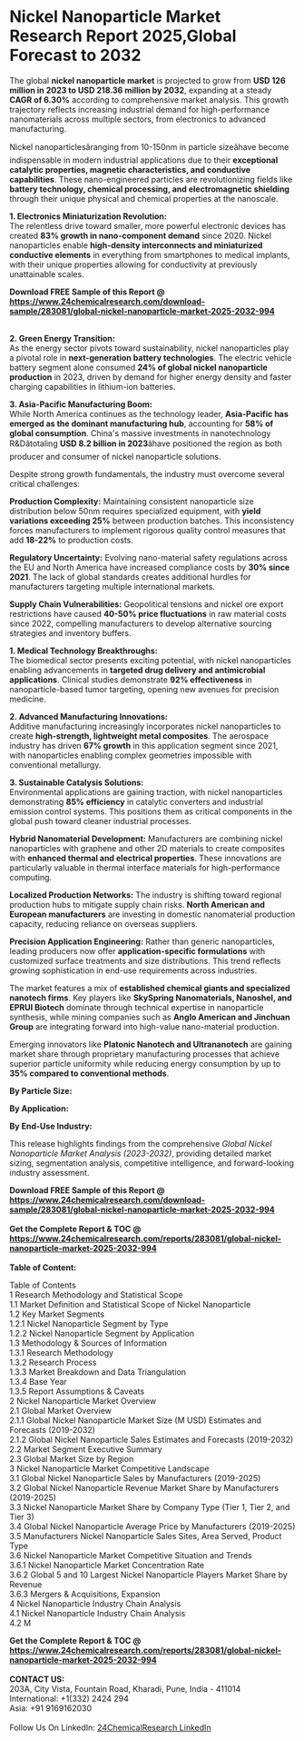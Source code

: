 <h1>Nickel Nanoparticle Market Research Report 2025,Global Forecast to 2032</h1><p>The global <strong>nickel nanoparticle market</strong> is projected to grow from <strong>USD 126 million in 2023 to USD 218.36 million by 2032</strong>, expanding at a steady <strong>CAGR of 6.30%</strong> according to comprehensive market analysis. This growth trajectory reflects increasing industrial demand for high-performance nanomaterials across multiple sectors, from electronics to advanced manufacturing.</p><p>Nickel nanoparticlesâranging from 10-150nm in particle sizeâhave become indispensable in modern industrial applications due to their <strong>exceptional catalytic properties, magnetic characteristics, and conductive capabilities</strong>. These nano-engineered particles are revolutionizing fields like <strong>battery technology, chemical processing, and electromagnetic shielding</strong> through their unique physical and chemical properties at the nanoscale.</p><p><strong>1. Electronics Miniaturization Revolution:</strong><br>
The relentless drive toward smaller, more powerful electronic devices has created <strong>83% growth in nano-component demand</strong> since 2020. Nickel nanoparticles enable <strong>high-density interconnects and miniaturized conductive elements</strong> in everything from smartphones to medical implants, with their unique properties allowing for conductivity at previously unattainable scales.</p><div><b>Download FREE Sample of this Report @ 
            <a href="https://www.24chemicalresearch.com/download-sample/283081/global-nickel-nanoparticle-market-2025-2032-994">
            https://www.24chemicalresearch.com/download-sample/283081/global-nickel-nanoparticle-market-2025-2032-994</a></b></div><br><p><strong>2. Green Energy Transition:</strong><br>
As the energy sector pivots toward sustainability, nickel nanoparticles play a pivotal role in <strong>next-generation battery technologies</strong>. The electric vehicle battery segment alone consumed <strong>24% of global nickel nanoparticle production</strong> in 2023, driven by demand for higher energy density and faster charging capabilities in lithium-ion batteries.</p><p><strong>3. Asia-Pacific Manufacturing Boom:</strong><br>
While North America continues as the technology leader, <strong>Asia-Pacific has emerged as the dominant manufacturing hub</strong>, accounting for <strong>58% of global consumption</strong>. China's massive investments in nanotechnology R&amp;Dâtotaling <strong>USD 8.2 billion in 2023</strong>âhave positioned the region as both producer and consumer of nickel nanoparticle solutions.</p><p>Despite strong growth fundamentals, the industry must overcome several critical challenges:</p><p><strong>Production Complexity:</strong> Maintaining consistent nanoparticle size distribution below 50nm requires specialized equipment, with <strong>yield variations exceeding 25%</strong> between production batches. This inconsistency forces manufacturers to implement rigorous quality control measures that add <strong>18-22%</strong> to production costs.</p><p><strong>Regulatory Uncertainty:</strong> Evolving nano-material safety regulations across the EU and North America have increased compliance costs by <strong>30% since 2021</strong>. The lack of global standards creates additional hurdles for manufacturers targeting multiple international markets.</p><p><strong>Supply Chain Vulnerabilities:</strong> Geopolitical tensions and nickel ore export restrictions have caused <strong>40-50% price fluctuations</strong> in raw material costs since 2022, compelling manufacturers to develop alternative sourcing strategies and inventory buffers.</p><p><strong>1. Medical Technology Breakthroughs:</strong><br>
The biomedical sector presents exciting potential, with nickel nanoparticles enabling advancements in <strong>targeted drug delivery and antimicrobial applications</strong>. Clinical studies demonstrate <strong>92% effectiveness</strong> in nanoparticle-based tumor targeting, opening new avenues for precision medicine.</p><p><strong>2. Advanced Manufacturing Innovations:</strong><br>
Additive manufacturing increasingly incorporates nickel nanoparticles to create <strong>high-strength, lightweight metal composites</strong>. The aerospace industry has driven <strong>67% growth</strong> in this application segment since 2021, with nanoparticles enabling complex geometries impossible with conventional metallurgy.</p><p><strong>3. Sustainable Catalysis Solutions:</strong><br>
Environmental applications are gaining traction, with nickel nanoparticles demonstrating <strong>85% efficiency</strong> in catalytic converters and industrial emission control systems. This positions them as critical components in the global push toward cleaner industrial processes.</p><p><strong>Hybrid Nanomaterial Development:</strong>
    Manufacturers are combining nickel nanoparticles with graphene and other 2D materials to create composites with <strong>enhanced thermal and electrical properties</strong>. These innovations are particularly valuable in thermal interface materials for high-performance computing.</p><p><strong>Localized Production Networks:</strong>
    The industry is shifting toward regional production hubs to mitigate supply chain risks. <strong>North American and European manufacturers</strong> are investing in domestic nanomaterial production capacity, reducing reliance on overseas suppliers.</p><p><strong>Precision Application Engineering:</strong>
    Rather than generic nanoparticles, leading producers now offer <strong>application-specific formulations</strong> with customized surface treatments and size distributions. This trend reflects growing sophistication in end-use requirements across industries.</p><p>The market features a mix of <strong>established chemical giants and specialized nanotech firms</strong>. Key players like <strong>SkySpring Nanomaterials, Nanoshel, and EPRUI Biotech</strong> dominate through technical expertise in nanoparticle synthesis, while mining companies such as <strong>Anglo American and Jinchuan Group</strong> are integrating forward into high-value nano-material production.</p><p>Emerging innovators like <strong>Platonic Nanotech and Ultrananotech</strong> are gaining market share through proprietary manufacturing processes that achieve superior particle uniformity while reducing energy consumption by up to <strong>35% compared to conventional methods</strong>.</p><p><strong>By Particle Size:</strong>
        </p><p><strong>By Application:</strong>
        </p><p><strong>By End-Use Industry:</strong>
        </p><p>This release highlights findings from the comprehensive <em>Global Nickel Nanoparticle Market Analysis (2023-2032)</em>, providing detailed market sizing, segmentation analysis, competitive intelligence, and forward-looking industry assessment.</p><div><b>Download FREE Sample of this Report @ 
            <a href="https://www.24chemicalresearch.com/download-sample/283081/global-nickel-nanoparticle-market-2025-2032-994">
            https://www.24chemicalresearch.com/download-sample/283081/global-nickel-nanoparticle-market-2025-2032-994</a></b></div><br><div><b>Get the Complete Report & TOC @ 
            <a href="https://www.24chemicalresearch.com/reports/283081/global-nickel-nanoparticle-market-2025-2032-994">
            https://www.24chemicalresearch.com/reports/283081/global-nickel-nanoparticle-market-2025-2032-994</a></b></div><br>
            <b>Table of Content:</b><p>Table of Contents<br />
1 Research Methodology and Statistical Scope<br />
1.1 Market Definition and Statistical Scope of Nickel Nanoparticle<br />
1.2 Key Market Segments<br />
1.2.1 Nickel Nanoparticle Segment by Type<br />
1.2.2 Nickel Nanoparticle Segment by Application<br />
1.3 Methodology & Sources of Information<br />
1.3.1 Research Methodology<br />
1.3.2 Research Process<br />
1.3.3 Market Breakdown and Data Triangulation<br />
1.3.4 Base Year<br />
1.3.5 Report Assumptions & Caveats<br />
2 Nickel Nanoparticle Market Overview<br />
2.1 Global Market Overview<br />
2.1.1 Global Nickel Nanoparticle Market Size (M USD) Estimates and Forecasts (2019-2032)<br />
2.1.2 Global Nickel Nanoparticle Sales Estimates and Forecasts (2019-2032)<br />
2.2 Market Segment Executive Summary<br />
2.3 Global Market Size by Region<br />
3 Nickel Nanoparticle Market Competitive Landscape<br />
3.1 Global Nickel Nanoparticle Sales by Manufacturers (2019-2025)<br />
3.2 Global Nickel Nanoparticle Revenue Market Share by Manufacturers (2019-2025)<br />
3.3 Nickel Nanoparticle Market Share by Company Type (Tier 1, Tier 2, and Tier 3)<br />
3.4 Global Nickel Nanoparticle Average Price by Manufacturers (2019-2025)<br />
3.5 Manufacturers Nickel Nanoparticle Sales Sites, Area Served, Product Type<br />
3.6 Nickel Nanoparticle Market Competitive Situation and Trends<br />
3.6.1 Nickel Nanoparticle Market Concentration Rate<br />
3.6.2 Global 5 and 10 Largest Nickel Nanoparticle Players Market Share by Revenue<br />
3.6.3 Mergers & Acquisitions, Expansion<br />
4 Nickel Nanoparticle Industry Chain Analysis<br />
4.1 Nickel Nanoparticle Industry Chain Analysis<br />
4.2 M</p><div><b>Get the Complete Report & TOC @ 
            <a href="https://www.24chemicalresearch.com/reports/283081/global-nickel-nanoparticle-market-2025-2032-994">
            https://www.24chemicalresearch.com/reports/283081/global-nickel-nanoparticle-market-2025-2032-994</a></b></div><br><b>CONTACT US:</b><br>
            203A, City Vista, Fountain Road, Kharadi, Pune, India - 411014<br>
            International: +1(332) 2424 294<br>
            Asia: +91 9169162030 <br><br>
            Follow Us On LinkedIn: <a href="https://www.linkedin.com/company/24chemicalresearch/">24ChemicalResearch LinkedIn</a>